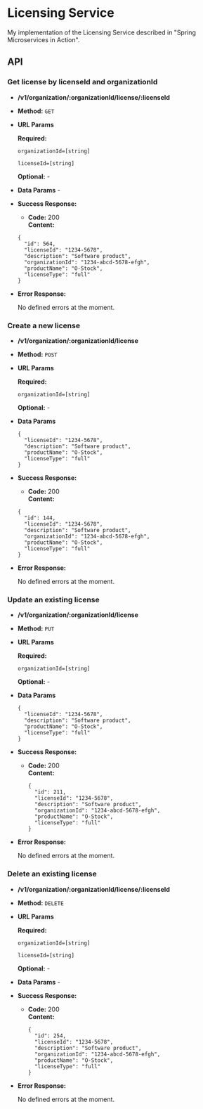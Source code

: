 # Licensing Service

My implementation of the Licensing Service described in "Spring Microservices in Action".

## API

### Get license by licenseId and organizationId

* **/v1/organization/:organizationId/license/:licenseId**

* **Method:** `GET`

* **URL Params**

   **Required:**

   `organizationId=[string]`

   `licenseId=[string]`

   **Optional:** - 

* **Data Params** - 

* **Success Response:**
    * **Code:** 200 <br />
      **Content:**
    ```
    {
      "id": 564,
      "licenseId": "1234-5678",
      "description": "Software product",
      "organizationId": "1234-abcd-5678-efgh",
      "productName": "O-Stock",
      "licenseType": "full"
    }
    ```

* **Error Response:**

    No defined errors at the moment.

### Create a new license

* **/v1/organization/:organizationId/license**

* **Method:** `POST`

* **URL Params**

  **Required:**

  `organizationId=[string]`

  **Optional:** -

* **Data Params** 
  ```
  {
    "licenseId": "1234-5678",
    "description": "Software product",
    "productName": "O-Stock",
    "licenseType": "full"
  }
  ```

* **Success Response:**
    * **Code:** 200 <br />
      **Content:**
    ```
    {
      "id": 144,
      "licenseId": "1234-5678",
      "description": "Software product",
      "organizationId": "1234-abcd-5678-efgh",
      "productName": "O-Stock",
      "licenseType": "full"
    }
    ```

* **Error Response:**

  No defined errors at the moment.

### Update an existing license

* **/v1/organization/:organizationId/license**

* **Method:** `PUT`

* **URL Params**

  **Required:**

  `organizationId=[string]`

  **Optional:** -

* **Data Params**
  ```
  {
    "licenseId": "1234-5678",
    "description": "Software product",
    "productName": "O-Stock",
    "licenseType": "full"
  }
  ```

* **Success Response:**
  * **Code:** 200 <br />
    **Content:**
    ```
    {
      "id": 211,
      "licenseId": "1234-5678",
      "description": "Software product",
      "organizationId": "1234-abcd-5678-efgh",
      "productName": "O-Stock",
      "licenseType": "full"
    }
    ```

* **Error Response:**

  No defined errors at the moment.

### Delete an existing license

* **/v1/organization/:organizationId/license/:licenseId**

* **Method:** `DELETE`

* **URL Params**

  **Required:**

  `organizationId=[string]`

  `licenseId=[string]`

  **Optional:** -

* **Data Params** -

* **Success Response:**
  * **Code:** 200 <br />
    **Content:**
    ```
    {
      "id": 254,
      "licenseId": "1234-5678",
      "description": "Software product",
      "organizationId": "1234-abcd-5678-efgh",
      "productName": "O-Stock",
      "licenseType": "full"
    }
    ```

* **Error Response:**

  No defined errors at the moment.
